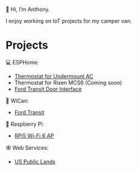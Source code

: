 👋 Hi, I’m Anthony.

I enjoy working on IoT projects for my camper van.

# Projects
💻 ESPHome:
- [Thermostat for Undermount AC](https://anthonysecco.github.io/undermount-ac-esphome-thermostat/)
- Thermostat for Rixen MCS6 (Coming soon)
- [Ford Transit Door Interface](https://github.com/anthonysecco/ford-transit-door-interface)

🚙 WiCan:
- [Ford Transit](https://github.com/anthonysecco/WiCAN-Ford-Transit)

🥧 Raspberry Pi:
- [RPi5 Wi-Fi 6 AP](https://github.com/anthonysecco/WiCAN-Ford-Transit)

🕸️ Web Services:
- [US Public Lands](https://github.com/anthonysecco/public-lands-ha-sensor)

<!---
asecco1/asecco1 is a ✨ special ✨ repository because its `README.md` (this file) appears on your GitHub profile.
You can click the Preview link to take a look at your changes.
--->
